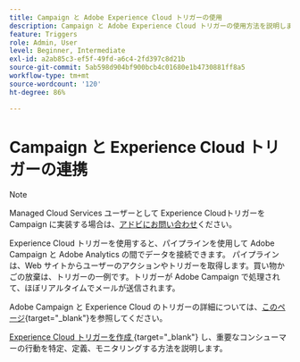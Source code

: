 ```yaml
---
title: Campaign と Adobe Experience Cloud トリガーの使用
description: Campaign と Adobe Experience Cloud トリガーの使用方法を説明します
feature: Triggers
role: Admin, User
level: Beginner, Intermediate
exl-id: a2ab85c3-ef5f-49fd-a6c4-2fd397c8d21b
source-git-commit: 5ab598d904bf900bcb4c01680e1b4730881ff8a5
workflow-type: tm+mt
source-wordcount: '120'
ht-degree: 86%

---
```


# Campaign と Experience Cloud トリガーの連携

>[!NOTE]
>
>Managed Cloud Services ユーザーとして Experience Cloudトリガーを Campaign に実装する場合は、[アドビにお問い合わせ](../start/campaign-faq.md#support)ください。

Experience Cloud トリガーを使用すると、パイプラインを使用して Adobe Campaign と Adobe Analytics の間でデータを接続できます。 パイプラインは、Web サイトからユーザーのアクションやトリガーを取得します。買い物かごの放棄は、トリガーの一例です。トリガーが Adobe Campaign で処理されて、ほぼリアルタイムでメールが送信されます。

Adobe Campaign と Experience Cloud のトリガーの詳細については、[このページ](https://experienceleague.adobe.com/docs/campaign-classic/using/integrating-with-adobe-experience-cloud/experience-triggers/about-triggers.html?lang=ja){target="_blank"}を参照してください。

[Experience Cloud トリガーを作成 &#x200B;](https://experienceleague.adobe.com/docs/experience-cloud/triggers/create.html?lang=ja){target="_blank"} し、重要なコンシューマーの行動を特定、定義、モニタリングする方法を説明します。

